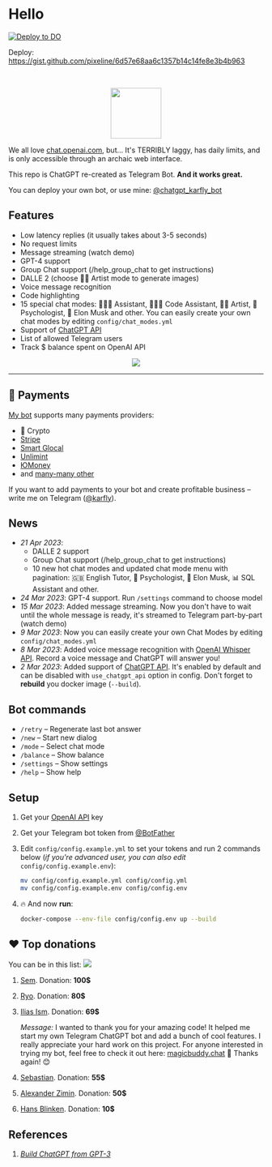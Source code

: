 # Hello


[![Deploy to DO](https://www.deploytodo.com/do-btn-blue.svg)](https://cloud.digitalocean.com/apps/new?repo=https://github.com/santiagomalter/chatgpt_telegram_bot/tree/main)

Deploy: https://gist.github.com/pixeline/6d57e68aa6c1357b14c14fe8e3b4b963

<br>


<p align="center">
<a href="https://github.com/karfly/chatgpt_telegram_bot/blob/main/static/donate/donate.md#%EF%B8%8F-donate" alt="Donate shield"><img src="https://img.shields.io/badge/-Donate-red?logo=undertale" width="100"/></a>
</p>

We all love [chat.openai.com](https://chat.openai.com), but... It's TERRIBLY laggy, has daily limits, and is only accessible through an archaic web interface.

This repo is ChatGPT re-created as Telegram Bot. **And it works great.**

You can deploy your own bot, or use mine: [@chatgpt_karfly_bot](https://t.me/chatgpt_karfly_bot)

## Features
- Low latency replies (it usually takes about 3-5 seconds)
- No request limits
- Message streaming (watch demo)
- GPT-4 support
- Group Chat support (/help_group_chat to get instructions)
- DALLE 2 (choose 👩‍🎨 Artist mode to generate images)
- Voice message recognition
- Code highlighting
- 15 special chat modes: 👩🏼‍🎓 Assistant, 👩🏼‍💻 Code Assistant, 👩‍🎨 Artist, 🧠 Psychologist, 🚀 Elon Musk and other. You can easily create your own chat modes by editing `config/chat_modes.yml`
- Support of [ChatGPT API](https://platform.openai.com/docs/guides/chat/introduction)
- List of allowed Telegram users
- Track $ balance spent on OpenAI API

<p align="center">
  <img src="https://media.giphy.com/media/v1.Y2lkPTc5MGI3NjExYmM2ZWVjY2M4NWQ3ZThkYmQ3MDhmMTEzZGUwOGFmOThlMDIzZGM4YiZjdD1n/unx907h7GSiLAugzVX/giphy.gif" />
</p>

---

## 🤑 Payments
[My bot](https://t.me/chatgpt_karfly_bot) supports many payments providers:
- 💎 Crypto
- [Stripe](https://stripe.com)
- [Smart Glocal](https://smart-glocal.com)
- [Unlimint](https://www.unlimint.com)
- [ЮMoney](https://yoomoney.ru)
- and [many-many other](https://core.telegram.org/bots/payments#supported-payment-providers)

If you want to add payments to your bot and create profitable business – write me on Telegram ([@karfly](https://t.me/karfly)).

## News
- *21 Apr 2023*:
    - DALLE 2 support
    - Group Chat support (/help_group_chat to get instructions)
    - 10 new hot chat modes and updated chat mode menu with pagination: 🇬🇧 English Tutor, 🧠 Psychologist, 🚀 Elon Musk, 📊 SQL Assistant and other.
- *24 Mar 2023*: GPT-4 support. Run `/settings` command to choose model
- *15 Mar 2023*: Added message streaming. Now you don't have to wait until the whole message is ready, it's streamed to Telegram part-by-part (watch demo)
- *9 Mar 2023*: Now you can easily create your own Chat Modes by editing `config/chat_modes.yml`
- *8 Mar 2023*: Added voice message recognition with [OpenAI Whisper API](https://openai.com/blog/introducing-chatgpt-and-whisper-apis). Record a voice message and ChatGPT will answer you!
- *2 Mar 2023*: Added support of [ChatGPT API](https://platform.openai.com/docs/guides/chat/introduction). It's enabled by default and can be disabled with `use_chatgpt_api` option in config. Don't forget to **rebuild** you docker image (`--build`).

## Bot commands
- `/retry` – Regenerate last bot answer
- `/new` – Start new dialog
- `/mode` – Select chat mode
- `/balance` – Show balance
- `/settings` – Show settings
- `/help` – Show help

## Setup
1. Get your [OpenAI API](https://openai.com/api/) key

2. Get your Telegram bot token from [@BotFather](https://t.me/BotFather)

3. Edit `config/config.example.yml` to set your tokens and run 2 commands below (*if you're advanced user, you can also edit* `config/config.example.env`):
    ```bash
    mv config/config.example.yml config/config.yml
    mv config/config.example.env config/config.env
    ```

4. 🔥 And now **run**:
    ```bash
    docker-compose --env-file config/config.env up --build
    ```

## ❤️ Top donations
You can be in this list: <a href="https://github.com/karfly/chatgpt_telegram_bot/blob/main/static/donate/donate.md#%EF%B8%8F-donate" alt="Donate shield"><img src="https://img.shields.io/badge/-Donate-red?logo=undertale" /></a>

1. [Sem](https://t.me/sembrestels). Donation: **100$**

2. [Ryo](https://t.me/ryokihara). Donation: **80$**

3. [Ilias Ism](https://twitter.com/illyism). Donation: **69$**

    *Message:* I wanted to thank you for your amazing code! It helped me start my own Telegram ChatGPT bot and add a bunch of cool features. I really appreciate your hard work on this project. For anyone interested in trying my bot, feel free to check it out here: [magicbuddy.chat](https://magicbuddy.chat) 🤖 Thanks again! 😊

4. [Sebastian](https://t.me/dell1503). Donation: **55$**

5. [Alexander Zimin](https://t.me/azimin). Donation: **50$**

6. [Hans Blinken](https://t.me/hblink). Donation: **10$**

## References
1. [*Build ChatGPT from GPT-3*](https://learnprompting.org/docs/applied_prompting/build_chatgpt)
